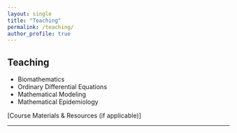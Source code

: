 ```yaml
---
layout: single
title: "Teaching"
permalink: /teaching/
author_profile: true
---
```


## **Teaching**  
- Biomathematics    
- Ordinary Differential Equations
- Mathematical Modeling
- Mathematical Epidemiology

[Course Materials & Resources (if applicable)]  

---
